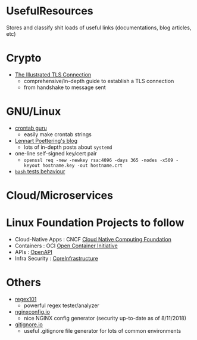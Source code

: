 # UsefulResources
Stores and classify shit loads of useful links (documentations, blog articles, etc)

# Crypto
* [The Illustrated TLS Connection](https://tls.ulfheim.net/)
  * comprehensive/in-depth guide to establish a TLS connection
  * from handshake to message sent

# GNU/Linux
* [crontab guru](https://crontab.guru/)
  * easily make crontab strings
* [Lennart Poettering's blog](http://0pointer.net)
  * lots of in-depth posts about `systemd`
* one-line self-signed key/cert pair
  * `openssl req -new -newkey rsa:4096 -days 365 -nodes -x509 -keyout hostname.key -out hostname.crt`
* [`bash` tests behaviour ](https://ss64.com/bash/test.html)
 
# Cloud/Microservices


# Linux Foundation Projects to follow

* Cloud-Native Apps : CNCF [Cloud Native Computing Foundation](https://www.opencontainers.org/)
* Containers : OCI [Open Container Initiative](https://www.cncf.io/)
* APIs : [OpenAPI](https://www.openapis.org/)
* Infra Security : [CoreInfrastructure](https://www.coreinfrastructure.org/)

# Others
* [regex101](https://regex101.com/https://regex101.com/)
  * powerful regex tester/analyzer
* [nginxconfig.io](https://nginxconfig.io/)
  * nice NGINX config generator (security up-to-date as of 8/11/2018)
* [gitignore.io](https://www.gitignore.io/)
  * useful .gitignore file generator for lots of common environments
